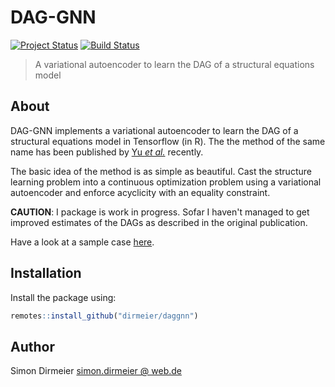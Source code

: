 # DAG-GNN

[![Project Status](http://www.repostatus.org/badges/latest/wip.svg)](http://www.repostatus.org/#wip)
[![Build Status](https://travis-ci.org/dirmeier/daggnn.svg?branch=master)](https://travis-ci.org/dirmeier/daggnn)

> A variational autoencoder to learn the DAG of a structural equations model

## About

DAG-GNN implements a variational autoencoder to learn the DAG of a 
structural equations model in Tensorflow (in R). The the method of the same name 
has been published by [Yu *et al.*](https://arxiv.org/abs/1904.10098) recently.

The basic idea of the method is as simple as beautiful. Cast the structure learning 
problem into a continuous optimization problem using a variational autoencoder
and enforce acyclicity with an equality constraint.

**CAUTION**: I package is work in progress. Sofar I haven't managed to get 
improved estimates of the DAGs as described in the original publication. 

Have a look at a sample case [here]().

## Installation

Install the package using:

```r
remotes::install_github("dirmeier/daggnn")
```

## Author

Simon Dirmeier <a href="mailto:simon.dirmeier @ web.de">simon.dirmeier @ web.de</a>
